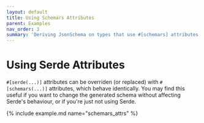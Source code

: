 ```yaml
---
layout: default
title: Using Schemars Attributes
parent: Examples
nav_order: 3
summary: 'Deriving JsonSchema on types that use #[schemars] attributes to customise serialization behaviour.'
---
```


# Using Serde Attributes

`#[serde(...)]` attributes can be overriden (or replaced) with `#[schemars(...)]` attributes, which behave identically. You may find this useful if you want to change the generated schema without affecting Serde's behaviour, or if you're just not using Serde.

{% include example.md name="schemars_attrs" %}
